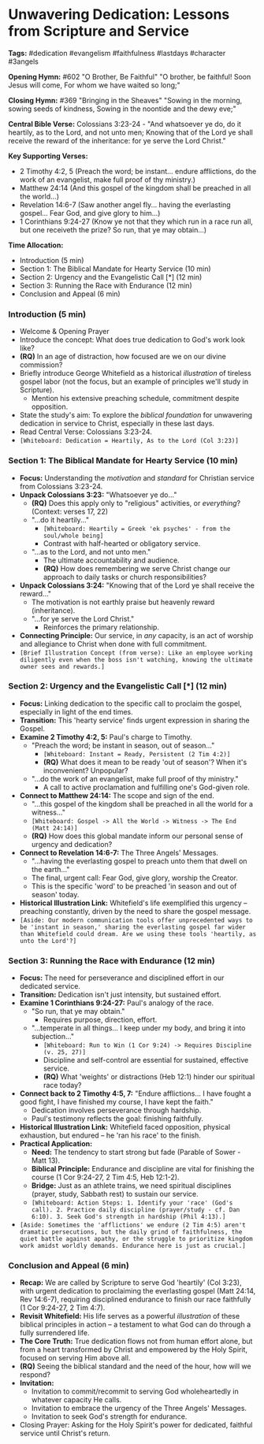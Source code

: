 # Unwavering Dedication: Lessons from Scripture and Service

**Tags:** #dedication #evangelism #faithfulness #lastdays #character #3angels

**Opening Hymn:** #602 "O Brother, Be Faithful"
"O brother, be faithful! Soon Jesus will come, For whom we have waited so long;"

**Closing Hymn:** #369 "Bringing in the Sheaves"
"Sowing in the morning, sowing seeds of kindness, Sowing in the noontide and the dewy eve;"

**Central Bible Verse:** Colossians 3:23-24 - "And whatsoever ye do, do it heartily, as to the Lord, and not unto men; Knowing that of the Lord ye shall receive the reward of the inheritance: for ye serve the Lord Christ."

**Key Supporting Verses:**
*   2 Timothy 4:2, 5 (Preach the word; be instant... endure afflictions, do the work of an evangelist, make full proof of thy ministry.)
*   Matthew 24:14 (And this gospel of the kingdom shall be preached in all the world...)
*   Revelation 14:6-7 (Saw another angel fly... having the everlasting gospel... Fear God, and give glory to him...)
*   1 Corinthians 9:24-27 (Know ye not that they which run in a race run all, but one receiveth the prize? So run, that ye may obtain...)

**Time Allocation:**
- Introduction (5 min)
- Section 1: The Biblical Mandate for Hearty Service (10 min)
- Section 2: Urgency and the Evangelistic Call [*] (12 min)
- Section 3: Running the Race with Endurance (12 min)
- Conclusion and Appeal (6 min)

### Introduction (5 min)
- Welcome & Opening Prayer
- Introduce the concept: What does true dedication to God's work look like?
- **(RQ)** In an age of distraction, how focused are we on our divine commission?
- Briefly introduce George Whitefield as a historical *illustration* of tireless gospel labor (not the focus, but an example of principles we'll study in Scripture).
    - Mention his extensive preaching schedule, commitment despite opposition.
- State the study's aim: To explore the *biblical foundation* for unwavering dedication in service to Christ, especially in these last days.
- Read Central Verse: Colossians 3:23-24.
- `[Whiteboard: Dedication = Heartily, As to the Lord (Col 3:23)]`

### Section 1: The Biblical Mandate for Hearty Service (10 min)
- **Focus:** Understanding the *motivation* and *standard* for Christian service from Colossians 3:23-24.
- **Unpack Colossians 3:23:** "Whatsoever ye do..."
    - **(RQ)** Does this apply only to "religious" activities, or *everything*? (Context: verses 17, 22)
    - "...do it heartily..."
        - `[Whiteboard: Heartily = Greek 'ek psyches' - from the soul/whole being]`
        - Contrast with half-hearted or obligatory service.
    - "...as to the Lord, and not unto men."
        - The ultimate accountability and audience.
        - **(RQ)** How does remembering we serve Christ change our approach to daily tasks or church responsibilities?
- **Unpack Colossians 3:24:** "Knowing that of the Lord ye shall receive the reward..."
    - The motivation is not earthly praise but heavenly reward (inheritance).
    - "...for ye serve the Lord Christ."
        - Reinforces the primary relationship.
- **Connecting Principle:** Our service, in *any* capacity, is an act of worship and allegiance to Christ when done with full commitment.
- `[Brief Illustration Concept (from verse): Like an employee working diligently even when the boss isn't watching, knowing the ultimate owner sees and rewards.]`

### Section 2: Urgency and the Evangelistic Call [*] (12 min)
- **Focus:** Linking dedication to the specific call to proclaim the gospel, especially in light of the end times.
- **Transition:** This 'hearty service' finds urgent expression in sharing the Gospel.
- **Examine 2 Timothy 4:2, 5:** Paul's charge to Timothy.
    - "Preach the word; be instant in season, out of season..."
        - `[Whiteboard: Instant = Ready, Persistent (2 Tim 4:2)]`
        - **(RQ)** What does it mean to be ready 'out of season'? When it's inconvenient? Unpopular?
    - "...do the work of an evangelist, make full proof of thy ministry."
        - A call to active proclamation and fulfilling one's God-given role.
- **Connect to Matthew 24:14:** The scope and sign of the end.
    - "...this gospel of the kingdom shall be preached in all the world for a witness..."
    - `[Whiteboard: Gospel -> All the World -> Witness -> The End (Matt 24:14)]`
    - **(RQ)** How does this global mandate inform our personal sense of urgency and dedication?
- **Connect to Revelation 14:6-7:** The Three Angels' Messages.
    - "...having the everlasting gospel to preach unto them that dwell on the earth..."
    - The final, urgent call: Fear God, give glory, worship the Creator.
    - This is the specific 'word' to be preached 'in season and out of season' today.
- **Historical Illustration Link:** Whitefield's life exemplified this urgency – preaching constantly, driven by the need to share the gospel message.
- `[Aside: Our modern communication tools offer unprecedented ways to be 'instant in season,' sharing the everlasting gospel far wider than Whitefield could dream. Are we using these tools 'heartily, as unto the Lord'?]`

### Section 3: Running the Race with Endurance (12 min)
- **Focus:** The need for perseverance and disciplined effort in our dedicated service.
- **Transition:** Dedication isn't just intensity, but sustained effort.
- **Examine 1 Corinthians 9:24-27:** Paul's analogy of the race.
    - "So run, that ye may obtain."
        - Requires purpose, direction, effort.
    - "...temperate in all things... I keep under my body, and bring it into subjection..."
        - `[Whiteboard: Run to Win (1 Cor 9:24) -> Requires Discipline (v. 25, 27)]`
        - Discipline and self-control are essential for sustained, effective service.
        - **(RQ)** What 'weights' or distractions (Heb 12:1) hinder our spiritual race today?
- **Connect back to 2 Timothy 4:5, 7:** "Endure afflictions... I have fought a good fight, I have finished my course, I have kept the faith."
    - Dedication involves perseverance through hardship.
    - Paul's testimony reflects the goal: finishing faithfully.
- **Historical Illustration Link:** Whitefield faced opposition, physical exhaustion, but endured – he 'ran his race' to the finish.
- **Practical Application:**
    - **Need:** The tendency to start strong but fade (Parable of Sower - Matt 13).
    - **Biblical Principle:** Endurance and discipline are vital for finishing the course (1 Cor 9:24-27, 2 Tim 4:5, Heb 12:1-2).
    - **Bridge:** Just as an athlete trains, we need spiritual disciplines (prayer, study, Sabbath rest) to sustain our service.
    - `[Whiteboard: Action Steps: 1. Identify your 'race' (God's call). 2. Practice daily discipline (prayer/study - cf. Dan 6:10). 3. Seek God's strength in hardship (Phil 4:13).]`
- `[Aside: Sometimes the 'afflictions' we endure (2 Tim 4:5) aren't dramatic persecutions, but the daily grind of faithfulness, the quiet battle against apathy, or the struggle to prioritize kingdom work amidst worldly demands. Endurance here is just as crucial.]`

### Conclusion and Appeal (6 min)
- **Recap:** We are called by Scripture to serve God 'heartily' (Col 3:23), with urgent dedication to proclaiming the everlasting gospel (Matt 24:14, Rev 14:6-7), requiring disciplined endurance to finish our race faithfully (1 Cor 9:24-27, 2 Tim 4:7).
- **Revisit Whitefield:** His life serves as a powerful *illustration* of these biblical principles in action – a testament to what God can do through a fully surrendered life.
- **The Core Truth:** True dedication flows not from human effort alone, but from a heart transformed by Christ and empowered by the Holy Spirit, focused on serving Him above all.
- **(RQ)** Seeing the biblical standard and the need of the hour, how will we respond?
- **Invitation:**
    - Invitation to commit/recommit to serving God wholeheartedly in whatever capacity He calls.
    - Invitation to embrace the urgency of the Three Angels' Messages.
    - Invitation to seek God's strength for endurance.
- Closing Prayer: Asking for the Holy Spirit's power for dedicated, faithful service until Christ's return.